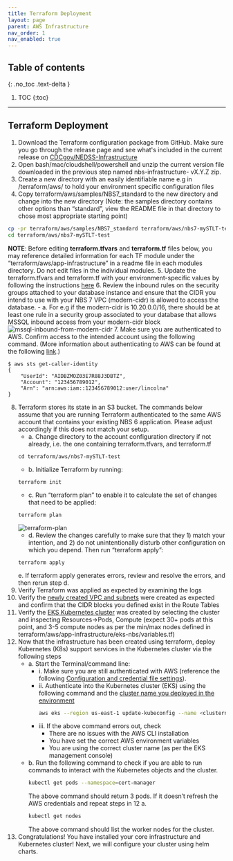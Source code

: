 ```yaml
---
title: Terraform Deployment
layout: page
parent: AWS Infrastructure
nav_order: 1
nav_enabled: true
---
```


## Table of contents
{: .no_toc .text-delta }

1. TOC
{:toc}

---
## Terraform Deployment 
1. Download the Terraform configuration package from GitHub. Make sure you go through the release page and see what's included in
the current release on [CDCgov/NEDSS-Infrastructure](https://github.com/CDCgov/NEDSS-Infrastructure/releases)
2. Open bash/mac/cloudshell/powershell and unzip the current version file downloaded in the previous step named nbs-infrastructure-
vX.Y.Z zip.
3. Create a new directory with an easily identifiable name e.g <nbs7-mySTLT-test> in /terraform/aws/ to hold your environment specific
configuration files
4. Copy terraform/aws/samples/NBS7_standard to the new directory and change into the new directory (Note: the samples directory
contains other options than “standard”, view the README file in that directory to chose most appropriate starting point)
```bash
cp -pr terraform/aws/samples/NBS7_standard terraform/aws/nbs7-mySTLT-test
cd terraform/aws/nbs7-mySTLT-test
```
**NOTE**: Before editing **terraform.tfvars** and **terraform.tf** files below, you may reference detailed information for each TF module under the
“terraform/aws/app-infrastructure” in a readme file in each modules directory. Do not edit files in the individual modules.
5. Update the terraform.tfvars and terraform.tf with your environment-specific values by following the instructions [here](https://github.com/CDCgov/NEDSS-Infrastructure/blob/main/terraform/aws/samples/NBS7_standard/README.md)
6. Review the inbound rules on the security groups attached to your database instance and ensure that the CIDR you intend to use with your NBS 7 VPC (modern-cidr) is allowed to access the database.
    - a. For e.g if the modern-cidr is 10.20.0.0/16, there should be at least one rule in a security group associated to your database that allows MSSQL inbound access from your modern-cidr block
    ![mssql-inbound-from-modern-cidr](/NEDSS-SystemAdminGuide/docs/3_base_application/images/myssql-inbound-from-modern-cidr.png)
7. Make sure you are authenticated to AWS. Confirm access to the intended account using the following command. (More information about authenticating to AWS can be found at the following [link](https://docs.aws.amazon.com/cli/latest/userguide/cli-configure-files.html).)
```
$ aws sts get-caller-identity
{
    "UserId": "AIDBZMOZ03E7R88J3DBTZ",
    "Account": "123456789012",
    "Arn": "arn:aws:iam::123456789012:user/lincolna"
}
```
8. Terraform stores its state in an S3 bucket. The commands below assume that you are running Terraform authenticated to the same AWS account that contains your existing NBS 6 application. Please adjust accordingly if this does not match your setup.
   - a. Change directory to the account configuration directory if not already, i.e. the one containing terraform.tfvars, and terraform.tf
    ```
    cd terraform/aws/nbs7-mySTLT-test
    ```
   - b. Initialize Terraform by running:
    ```
    terraform init
    ```
   - c. Run “terraform plan” to enable it to calculate the set of changes that need to be applied:
    ```
    terraform plan
    ```
    ![terraform-plan](/NEDSS-SystemAdminGuide/docs/3_base_application/images/terraform-plan-latest.png)
   - d. Review the changes carefully to make sure that they 1) match your intention, and 2) do not unintentionally disturb other configuration on which you depend. Then run “terraform apply”:
    ```
    terraform apply
    ```
    e. If terraform apply generates errors, review and resolve the errors, and then rerun step d.
9. Verify Terraform was applied as expected by examining the logs
10. Verify the [newly created VPC and subnets](https://us-east-1.console.aws.amazon.com/vpc/home?region=us-east-1#Home:) were created as expected and confirm that the CIDR blocks you defined exist in the Route Tables
11. Verify the [EKS Kubernetes cluster](https://us-east-1.console.aws.amazon.com/eks/home?region=us-east-1#/clusters) was created by selecting the cluster and inspecting Resources->Pods, Compute (expect 30+ pods at this point, and 3-5 compute nodes as per the min/max nodes defined in terraform/aws/app-infrastructure/eks-nbs/variables.tf)
12. Now that the infrastructure has been created using terraform, deploy Kubernetes (K8s) support services in the Kubernetes cluster via the following steps
    - a. Start the Terminal/command line:
        - i. Make sure you are still authenticated with AWS (reference the following [Configuration and credential file settings](https://docs.aws.amazon.com/cli/latest/userguide/cli-configure-files.html)).
        - ii. Authenticate into the Kubernetes cluster (EKS) using the following command and the [cluster name you deployed in the environment](https://docs.aws.amazon.com/eks/latest/userguide/create-kubeconfig.html)
           ```bash
           aws eks --region us-east-1 update-kubeconfig --name <clustername> # e.g. cdc-nbs-sandbox
           ```
        - iii. If the above command errors out, check
           - There are no issues with the AWS CLI installation
           - You have set the correct AWS environment variables
           - You are using the correct cluster name (as per the EKS management console)
    - b. Run the following command to check if you are able to run commands to interact with the Kubernetes objects and the cluster.
      ```bash
      kubectl get pods --namespace=cert-manager
      ```
      The above command should return 3 pods.  If it doesn’t refresh the AWS credentials and repeat steps in 12 a.
      ```bash
      kubectl get nodes
      ```
      The above command should list the worker nodes for the cluster.
13. Congratulations! You have installed your core infrastructure and Kubernetes cluster! Next, we will configure your cluster using helm charts.

